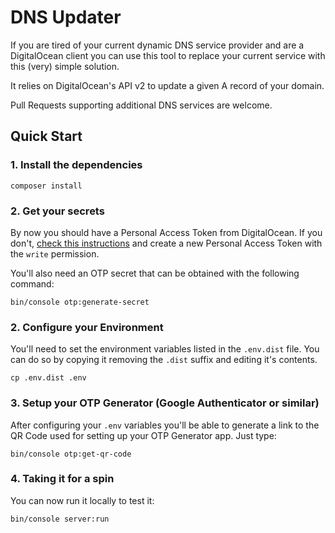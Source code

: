 # DNS Updater

If you are tired of your current dynamic DNS service provider and are a DigitalOcean
client you can use this tool to replace your current service with this (very) simple solution.

It relies on DigitalOcean's API v2 to update a given A record of your domain.

Pull Requests supporting additional DNS services are welcome.

## Quick Start

### 1. Install the dependencies

    composer install

### 2. Get your secrets

By now you should have a Personal Access Token from DigitalOcean. If you don't,
[check this instructions](https://www.digitalocean.com/community/tutorials/how-to-use-the-digitalocean-api-v2)
and create a new Personal Access Token with the `write` permission.

You'll also need an OTP secret that can be obtained with the following command:

    bin/console otp:generate-secret

### 2. Configure your Environment

You'll need to set the environment variables listed in the `.env.dist` file.
You can do so by copying it removing the `.dist` suffix and editing it's contents.

    cp .env.dist .env

### 3. Setup your OTP Generator (Google Authenticator or similar)

After configuring your `.env` variables you'll be able to generate a link to the QR Code
used for setting up your OTP Generator app. Just type:

    bin/console otp:get-qr-code

### 4. Taking it for a spin

You can now run it locally to test it:

    bin/console server:run
    